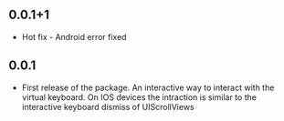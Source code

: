 ## 0.0.1+1

* Hot fix - Android error fixed

## 0.0.1

* First release of the package. 
An interactive way to interact with the virtual keyboard. 
On IOS devices the intraction is similar to the interactive keyboard dismiss of UIScrollViews 
